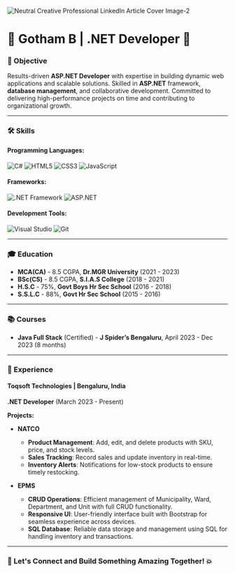 ![Neutral Creative Professional LinkedIn Article Cover Image-2]((https://github.com/GowthamB2001/GowthamB2001/blob/main/images-194.jpeg))
# 🎉 Gotham B | .NET Developer 🎉

### 🚀 Objective
Results-driven **ASP.NET Developer** with expertise in building dynamic web applications and scalable solutions. Skilled in **ASP.NET** framework, **database management**, and collaborative development. Committed to delivering high-performance projects on time and contributing to organizational growth.

---

### 🛠️ Skills

#### **Programming Languages:**
![C#](https://upload.wikimedia.org/wikipedia/commons/thumb/5/52/C_Sharp_logo.svg/512px-C_Sharp_logo.svg.png)
![HTML5](https://upload.wikimedia.org/wikipedia/commons/5/5c/HTML5_Logo_256.png)
![CSS3](https://upload.wikimedia.org/wikipedia/commons/6/62/CSS3_logo_and_wordmark.svg)
![JavaScript](https://upload.wikimedia.org/wikipedia/commons/6/6a/JavaScript-logo.png)

#### **Frameworks:**
![.NET Framework](https://upload.wikimedia.org/wikipedia/commons/4/4e/.NET_Logo.png)
![ASP.NET](https://upload.wikimedia.org/wikipedia/commons/a/a9/Asp.net_logo.svg)

#### **Development Tools:**
![Visual Studio](https://upload.wikimedia.org/wikipedia/commons/2/23/Visual_Studio_2019_Logo.svg)
![Git](https://upload.wikimedia.org/wikipedia/commons/3/3f/Git_icon.svg)

---

### 🎓 Education

- **MCA(CA)** - 8.5 CGPA, **Dr.MGR University** (2021 - 2023)
- **BSc(CS)** - 8.5 CGPA, **S.I.A.S College** (2018 - 2021)
- **H.S.C** - 75%, **Govt Boys Hr Sec School** (2016 - 2018)
- **S.S.L.C** - 88%, **Govt Hr Sec School** (2015 - 2016)

---

### 📚 Courses

- **Java Full Stack** (Certified) - **J Spider’s Bengaluru**, April 2023 - Dec 2023 (8 months)

---

### 💼 Experience

#### **Toqsoft Technologies** | Bengaluru, India  
**.NET Developer** (March 2023 - Present)

**Projects:**
- **NATCO**  
  - **Product Management**: Add, edit, and delete products with SKU, price, and stock levels.  
  - **Sales Tracking**: Record sales and update inventory in real-time.  
  - **Inventory Alerts**: Notifications for low-stock products to ensure timely restocking.

- **EPMS**  
  - **CRUD Operations**: Efficient management of Municipality, Ward, Department, and Unit with full CRUD functionality.  
  - **Responsive UI**: User-friendly interface built with Bootstrap for seamless experience across devices.  
  - **SQL Database**: Reliable data storage and management using SQL for handling inventory and transactions.

---

### 🚀 Let's Connect and Build Something Amazing Together! 💥
